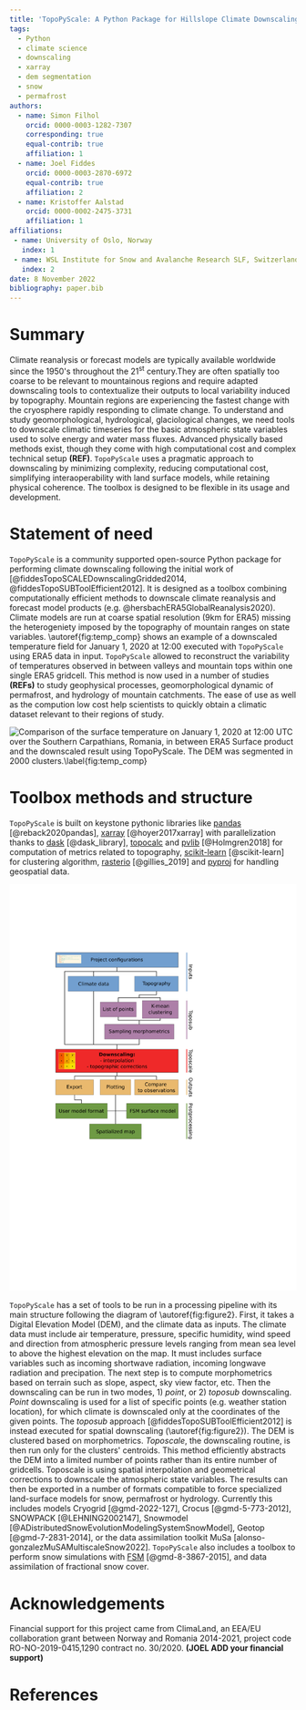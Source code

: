 ```yaml
---
title: 'TopoPyScale: A Python Package for Hillslope Climate Downscaling'
tags:
  - Python
  - climate science
  - downscaling
  - xarray
  - dem segmentation
  - snow
  - permafrost
authors:
  - name: Simon Filhol
    orcid: 0000-0003-1282-7307
    corresponding: true
    equal-contrib: true
    affiliation: 1
  - name: Joel Fiddes
    orcid: 0000-0003-2870-6972
    equal-contrib: true
    affiliation: 2
  - name: Kristoffer Aalstad
    orcid: 0000-0002-2475-3731
    affiliation: 1
affiliations:
 - name: University of Oslo, Norway
   index: 1
 - name: WSL Institute for Snow and Avalanche Research SLF, Switzerland
   index: 2
date: 8 November 2022
bibliography: paper.bib
---
```


# Summary

Climate reanalysis or forecast models are typically available worldwide since the 1950's throughout the 21<sup>st</sup> century.They are often spatially too coarse to be relevant to mountainous regions and require adapted downscaling tools to contextualize their outputs to local variability induced by topography. Mountain regions are experiencing the fastest change with the cryosphere rapidly responding to climate change. To understand and study geomorphological, hydrological, glaciological changes, we need tools to downscale climatic timeseries for the basic atmospheric state variables used to solve energy and water mass fluxes. Advanced physically based methods exist, though they come with high computational cost and complex technical setup **(REF)**. `TopoPyScale` uses a pragmatic approach to downscaling by minimizing complexity, reducing computational cost, simplifying interaoperability with land surface models, while retaining physical coherence. The toolbox is designed to be flexible in its usage and development. 

# Statement of need

`TopoPyScale` is a community supported open-source Python package for performing climate downscaling following the initial work of [@fiddesTopoSCALEDownscalingGridded2014, @fiddesTopoSUBToolEfficient2012]. It is designed as a toolbox combining computationally efficient methods to downscale climate reanalysis and forecast model products (e.g. @hersbachERA5GlobalReanalysis2020). Climate models are run at coarse spatial resolution (9km for ERA5) missing the heterogeniety imposed by the topography of mountain ranges on state variables. \autoref{fig:temp_comp} shows an example of a downscaled temperature field for January 1, 2020 at 12:00 executed with `TopoPyScale` using ERA5 data in input. `TopoPyScale` allowed to reconstruct the variability of temperatures observed in between valleys and mountain tops within one single ERA5 gridcell. This method is now used in a number of studies **(REFs)** to study geophysical processes, geomorphological dynamic of permafrost, and hydrology of mountain catchments. The ease of use as well as the compution low cost help scientists to quickly obtain a climatic dataset relevant to their regions of study. 

![Comparison of the surface temperature on January 1, 2020 at 12:00 UTC over the Southern Carpathians, Romania, in between ERA5 Surface product and the downscaled result using TopoPyScale. The DEM was segmented in 2000 clusters.\label{fig:temp_comp}](temperature_comparison.png)

# Toolbox methods and structure

`TopoPyScale` is built on keystone pythonic libraries like [pandas](https://pandas.pydata.org/) [@reback2020pandas], [xarray](https://docs.xarray.dev/en/stable/) [@hoyer2017xarray] with parallelization thanks to [dask](https://docs.dask.org/en/stable/) [@dask_library], [topocalc](https://github.com/USDA-ARS-NWRC/topocalc) and [pvlib](https://pvlib-python.readthedocs.io/en/stable/index.html) [@Holmgren2018] for computation of metrics related to topography, [scikit-learn](https://scikit-learn.org/stable/) [@scikit-learn] for clustering algorithm, [rasterio](https://rasterio.readthedocs.io/en/latest/index.html) [@gillies_2019] and [pyproj](https://pyproj4.github.io/pyproj/stable/) for handling geospatial data.

![Structure overview of TopoPyScale processing pipeline.\label{fig:figure2}](figure2.png)

`TopoPyScale` has a set of tools to be run in a processing pipeline with its main structure following the diagram of \autoref{fig:figure2}. First, it takes a Digital Elevation Model (DEM), and the climate data as inputs. The climate data must include air temperature, pressure, specific humidity, wind speed and direction from atmospheric pressure levels ranging from mean sea level to above the highest elevation on the map. It must includes surface variables such as incoming shortwave radiation, incoming longwave radiation and precipation. The next step is to compute morphometrics based on terrain such as slope, aspect, sky view factor, etc. Then the downscaling can be run in two modes, 1) *point*, or 2) *toposub* downscaling. *Point* downscaling is used for a list of specific points (e.g. weather station location), for which climate is downscaled only at the coordinates of the given points. The *toposub* approach [@fiddesTopoSUBToolEfficient2012] is instead executed for spatial downscaling (\autoref{fig:figure2}). The DEM is clustered based on morphometrics. *Toposcale*, the downscaling routine, is then run only for the clusters' centroids. This method efficiently abstracts the DEM into a limited number of points rather than its entire number of gridcells. Toposcale is using spatial interpolation and geometrical corrections to downscale the atmospheric state variables. The results can then be exported in a number of formats compatible to force specialized land-surface models for snow, permafrost or hydrology. Currently this includes models Cryogrid [@gmd-2022-127], Crocus [@gmd-5-773-2012], SNOWPACK [@LEHNING2002147], Snowmodel [@ADistributedSnowEvolutionModelingSystemSnowModel], Geotop [@gmd-7-2831-2014], or the data assimilation toolkit MuSa [alonso-gonzalezMuSAMultiscaleSnow2022]. `TopoPyScale` also includes a toolbox to perform snow simulations with [FSM](https://github.com/RichardEssery/FSM) [@gmd-8-3867-2015], and data assimilation of fractional snow cover.

# Acknowledgements

Financial support for this project came from ClimaLand, an EEA/EU collaboration grant between Norway and Romania 2014-2021, project code RO-NO-2019-0415,1290 contract no. 30/2020. 
**(JOEL ADD your financial support)**

# References
